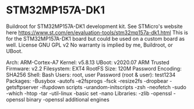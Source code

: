 # STM32MP157A-DK1
Buildroot for STM32MP157A-DK1 development kit.
See STMicro's website here https://www.st.com/en/evaluation-tools/stm32mp157a-dk1.html
This is for the STM32MP157A-DK1 board but could be used on a custom board as well.
License GNU GPL v2
No warranty is implied by me, Buildroot, or UBoot.

Arch: ARM-Cortex-A7
Kernel: v5.8.13
UBoot: v2020.07
ARM Trusted Firmware: v2.2
Filesystem: EXT4
RootFS Size: 120M
Password Encoding: SHA256
Shell: Bash
Users: root, user
Password (root & user): test1234
Packages:
  -Busybox
  -autofs
  -e2fsprogs
    -fsck
    -resize2fs
    -dropbear
    -getsftpserver
    -ifupdown scripts
    -urandom-initscripts
    -zsh
    -neofetch
    -sudo
    -which
    -htop
    -tar
    -util-linux
      -basic set
    -nano
Libraries:
  -zlib
  -openssl
  -openssl binary
  -openssl additional engines
